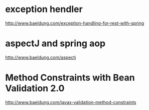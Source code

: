 # exception hendler
http://www.baeldung.com/exception-handling-for-rest-with-spring

# aspectJ and spring aop

http://www.baeldung.com/aspectj

# Method Constraints with Bean Validation 2.0
http://www.baeldung.com/javax-validation-method-constraints